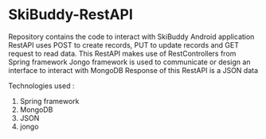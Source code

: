# SkiBuddy-RestAPI
Repository contains the code to interact with SkiBuddy Android application
RestAPI uses POST to create records, PUT to update records and GET request to read data.
This RestAPI makes use of RestControllers from Spring framework
Jongo framework is used to communicate or design an interface to interact with MongoDB
Response of this RestAPI is a JSON data

Technologies used :
1) Spring framework
2) MongoDB
3) JSON
4) jongo

